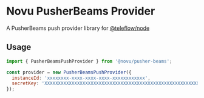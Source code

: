 # Novu PusherBeams Provider

A PusherBeams push provider library for [@teleflow/node](https://github.com/khulnasoft/teleflow)

## Usage

```javascript
import { PusherBeamsPushProvider } from '@novu/pusher-beams';

const provider = new PusherBeamsPushProvider({
  instanceId: 'xxxxxxxx-xxxx-xxxx-xxxx-xxxxxxxxxxxx',
  secretKey: 'XXXXXXXXXXXXXXXXXXXXXXXXXXXXXXXXXXXXXXXXXXXXXXXXXXXXXXXXXXXXXXXX',
});
```
